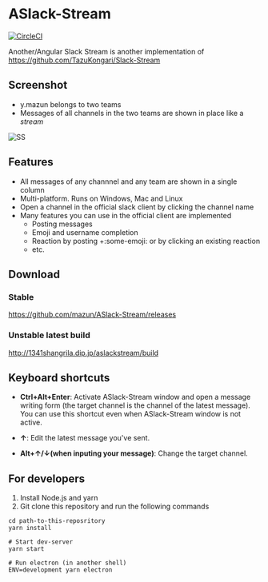 # ASlack-Stream

[![CircleCI](https://circleci.com/gh/mazun/ASlack-Stream.svg?style=svg)](https://circleci.com/gh/mazun/ASlack-Stream)

Another/Angular Slack Stream is another implementation of https://github.com/TazuKongari/Slack-Stream

## Screenshot

- y.mazun belongs to two teams
- Messages of all channels in the two teams are shown in place like a *stream*

![SS](https://github.com/mazun/ASlack-Stream/blob/master/images/screenshot01.png)

## Features

- All messages of any channnel and any team are shown in a single column
- Multi-platform. Runs on Windows, Mac and Linux
- Open a channel in the official slack client by clicking the channel name
- Many features you can use in the official client are implemented
  - Posting messages
  - Emoji and username completion
  - Reaction by posting +:some-emoji: or by clicking an existing reaction
  - etc.

## Download

### Stable

https://github.com/mazun/ASlack-Stream/releases

### Unstable latest build

http://1341shangrila.dip.jp/aslackstream/build

## Keyboard shortcuts

- **Ctrl+Alt+Enter**:
Activate ASlack-Stream window and open a message writing form (the target channel is the channel of the latest message).
You can use this shortcut even when ASlack-Stream window is not active.

- **↑**:
Edit the latest message you've sent.

- **Alt+↑/↓(when inputing your message)**:
Change the target channel.


## For developers

1. Install Node.js and yarn
2. Git clone this repository and run the following commands

```shell
cd path-to-this-reposritory
yarn install

# Start dev-server
yarn start

# Run electron (in another shell)
ENV=development yarn electron
```
